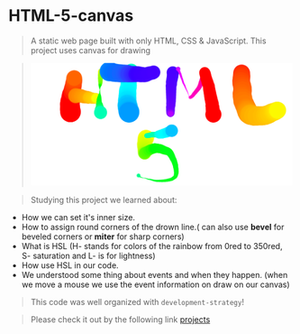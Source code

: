 # HTML-5-canvas

> A static web page built with only HTML, CSS & JavaScript. This project uses canvas for drawing

> ![screenshot](/screenshot.png)


> Studying this project we learned about:

* How we can set it's inner size.
* How to assign round corners of the drown line.( can also use **bevel** for beveled corners or **miter** for sharp corners)
* What is HSL (H- stands for colors of the rainbow from 0red to 350red, S- saturation and L- is for lightness)
* How use HSL in our code.
* We understood some thing about events and when they happen. (when we move a mouse we use the event information on draw on our canvas)

> This code was well organized with `development-strategy`!

> Please check it out by the following link [projects](https://nickmarinade.github.io/HTML-5-canvas/)
